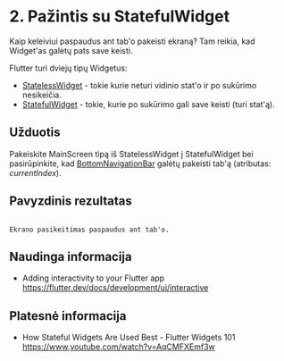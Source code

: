 # 2. Pažintis su StatefulWidget

Kaip keleiviui paspaudus ant tab'o pakeisti ekraną? Tam reikia, kad Widget'as galėtų pats save keisti.

Flutter turi dviejų tipų Widgetus:

- [StatelessWidget](https://api.flutter.dev/flutter/widgets/StatelessWidget-class.html) - tokie kurie neturi vidinio
  stat'o ir po sukūrimo nesikeičia.
- [StatefulWidget](https://api.flutter.dev/flutter/widgets/StatefulWidget-class.html) - tokie, kurie po sukūrimo gali
  save keisti (turi stat'ą).

## Užduotis

Pakeiskite MainScreen tipą iš StatelessWidget į StatefulWidget bei pasirūpinkite, kad
[BottomNavigationBar](https://api.flutter.dev/flutter/material/BottomNavigationBar-class.html) galėtų pakeisti tab'ą
(atributas: _currentIndex_).

## Pavyzdinis rezultatas

```{figure} /images/exercises/3-pazintis-su-stateful-widget.gif

Ekrano pasikeitimas paspaudus ant tab'o. 
```

## Naudinga informacija

- Adding interactivity to your Flutter app https://flutter.dev/docs/development/ui/interactive

## Platesnė informacija

- How Stateful Widgets Are Used Best - Flutter Widgets 101 https://www.youtube.com/watch?v=AqCMFXEmf3w